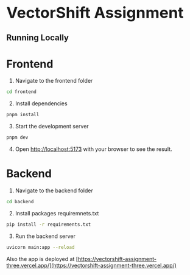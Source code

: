 <h1 style="font-size: 40px;">VectorShift Assignment</h1>

## Running Locally

# Frontend

1. Navigate to the frontend folder

```bash
cd frontend
```

2. Install dependencies

```bash
pnpm install
```

3. Start the development server

```bash
pnpm dev
```

4. Open [http://localhost:5173](http://localhost:5173) with your browser to see the result.

# Backend

1. Navigate to the backend folder
```bash
cd backend
```

2. Install packages requiremnets.txt
```bash
pip install -r requirements.txt
```

3. Run the backend server
```bash
uvicorn main:app --reload
```

Also the app is deployed at [https://vectorshift-assignment-three.vercel.app/](https://vectorshift-assignment-three.vercel.app/)

 
